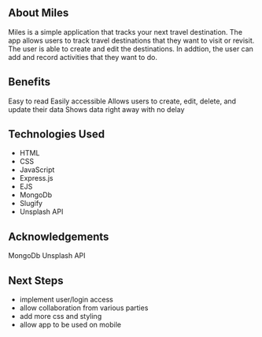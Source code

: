 ## About Miles

Miles is a simple application that tracks your next travel destination. The app allows users to track travel destinations that they want to visit or revisit. The user is able to create and edit the destinations. In addtion, the user can add and record activities that they want to do. 


## Benefits

Easy to read
Easily accessible 
Allows users to create, edit, delete, and update their data
Shows data right away with no delay

## Technologies Used

- HTML
- CSS
- JavaScript
- Express.js
- EJS
- MongoDb
- Slugify
- Unsplash API

## Acknowledgements

MongoDb
Unsplash API

## Next Steps

- implement user/login access
- allow collaboration from various parties
- add more css and styling
- allow app to be used on mobile

